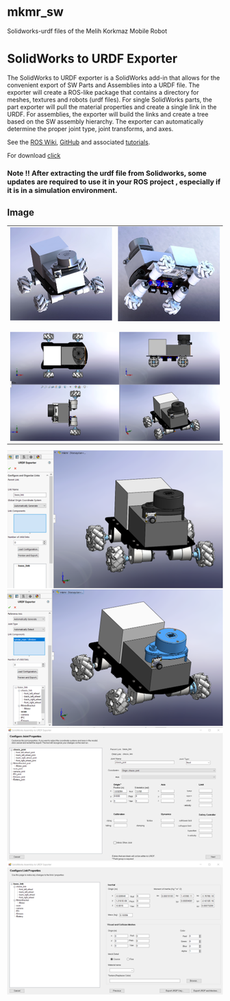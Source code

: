 # mkmr_sw

Solidworks-urdf files of the Melih Korkmaz Mobile Robot 


# SolidWorks to URDF Exporter


The SolidWorks to URDF exporter is a SolidWorks add-in that allows for the convenient export of SW Parts and Assemblies into a URDF file. The exporter will create a ROS-like package that contains a directory for meshes, textures and robots (urdf files). For single SolidWorks parts, the part exporter will pull the material properties and create a single link in the URDF. For assemblies, the exporter will build the links and create a tree based on the SW assembly hierarchy. The exporter can automatically determine the proper joint type, joint transforms, and axes.


See the [ROS Wiki](https://github.com/ros/solidworks_urdf_exporter), [GitHub](https://github.com/ros/solidworks_urdf_exporter) and associated [tutorials](http://wiki.ros.org/sw_urdf_exporter/Tutorials).

For download [click](https://github.com/mkorkmz/mkmr_sw/raw/main/sw2urdfSetup.exe)

### Note !! After extracting the urdf file from Solidworks, some updates are required to use it in your ROS project , especially if it is in a simulation environment.

  ## Image

<table>
  <tr>
    <td><img src="https://github.com/mkmr-software/mkmr_sw/blob/main/mkmr_sw_img/preview1.JPG?raw=true" width="500"></td>
    <td><img src="https://github.com/mkmr-software/mkmr_sw/blob/main/mkmr_sw_img/preview2.JPG?raw=true" width="500"></td>
  </tr>
  
  <tr>
    <td colspan="2">&nbsp;<img src="https://github.com/mkmr-software/mkmr_sw/blob/main/mkmr_sw_img/ss3.png?raw=true" width="1000"></td>
  </tr>
  
</table>


<img src="https://github.com/mkmr-software/mkmr_sw/blob/main/mkmr_sw_img/sw_exporter_initial.png?raw=true">
<img src="https://github.com/mkmr-software/mkmr_sw/blob/main/mkmr_sw_img/sw_exporter_config.png?raw=true">
<img src="https://github.com/mkmr-software/mkmr_sw/blob/main/mkmr_sw_img/sw_exporter_joints.png?raw=true">
<img src="https://github.com/mkmr-software/mkmr_sw/blob/main/mkmr_sw_img/sw_exporter_links.png?raw=true">
